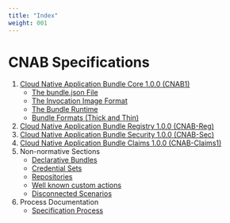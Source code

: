 ```yaml
---
title: "Index"
weight: 001
---
```


# CNAB Specifications

1. [Cloud Native Application Bundle Core 1.0.0 (CNAB1)](100-CNAB.md)
    - [The bundle.json File](101-bundle-json.md)
    - [The Invocation Image Format](102-invocation-image.md)
    - [The Bundle Runtime](103-bundle-runtime.md)
    - [Bundle Formats (Thick and Thin)](104-bundle-formats.md)
2. [Cloud Native Application Bundle Registry 1.0.0 (CNAB-Reg)](200-CNAB-registries.md)
3. [Cloud Native Application Bundle Security 1.0.0 (CNAB-Sec)](300-CNAB-security.md)
4. [Cloud Native Application Bundle Claims 1.0.0 (CNAB-Claims1)](400-claims.md)
5. Non-normative Sections
    - [Declarative Bundles](801-declarative-images.md)
    - [Credential Sets](802-credential-sets.md)
    - [Repositories](803-repositories.md)
    - [Well known custom actions](804-well-known-custom-actions.md)
    - [Disconnected Scenarios](805-airgap.md)
6. Process Documentation
    - [Specification Process](901-process.md)
